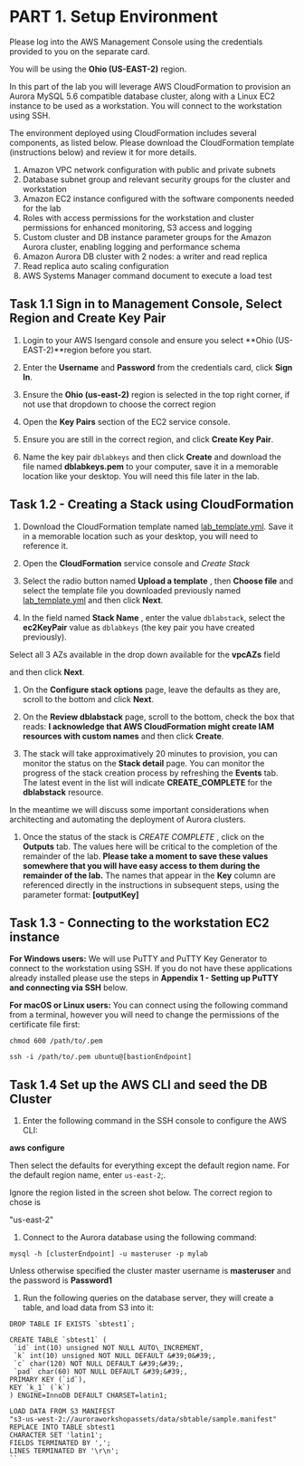 # PART 1. Setup Environment

Please log into the AWS Management Console using the credentials provided to you on the separate card.

You will be using the **Ohio (US-EAST-2)** region.

In this part of the lab you will leverage AWS CloudFormation to provision an Aurora MySQL 5.6 compatible database cluster, along with a Linux EC2 instance to be used as a workstation. You will connect to the workstation using SSH.

The environment deployed using CloudFormation includes several components, as listed below. Please download the CloudFormation template (instructions below) and review it for more details.

1. Amazon VPC network configuration with public and private subnets
2. Database subnet group and relevant security groups for the cluster and workstation
3. Amazon EC2 instance configured with the software components needed for the lab
4. Roles with access permissions for the workstation and cluster permissions for enhanced monitoring, S3 access and logging
5. Custom cluster and DB instance parameter groups for the Amazon Aurora cluster, enabling logging and performance schema
6. Amazon Aurora DB cluster with 2 nodes: a writer and read replica
7. Read replica auto scaling configuration
8. AWS Systems Manager command document to execute a load test

## Task 1.1 Sign in to Management Console, Select Region and Create Key Pair

1. Login to your AWS Isengard console and ensure you select **Ohio (US-EAST-2)**region before you start.
2. Enter the **Username** and **Password** from the credentials card, click **Sign In**.

1. Ensure the **Ohio (us-east-2)** region is selected in the top right corner, if not use that dropdown to choose the correct region

1. Open the **Key Pairs** section of the EC2 service console.
2. Ensure you are still in the correct region, and click **Create Key Pair**.



1. Name the key pair `dblabkeys` and then click **Create** and download the file named **dblabkeys.pem** to your computer, save it in a memorable location like your desktop.  You will need this file later in the lab.


## Task 1.2 - Creating a Stack using CloudFormation

1. Download the CloudFormation template named [lab\_template.yml](./lab_template.yml). Save it in a memorable location such as your desktop, you will need to reference it.
2. Open the **CloudFormation** service console and *Create Stack* 



1. Select the radio button named **Upload a template** , then **Choose file** and select the template file you downloaded previously named [lab\_template.yml](./lab_template.yml) and then click **Next**.

1. In the field named **Stack Name** , enter the value `dblabstack`, select the **ec2KeyPair** value as `dblabkeys` (the key pair you have created previously).

Select all 3 AZs available in the drop down available for the **vpcAZs** field

and then click **Next**.



1. On the **Configure stack options** page, leave the defaults as they are, scroll to the bottom and click **Next**.

1. On the **Review dblabstack** page, scroll to the bottom, check the box that reads: **I acknowledge that AWS CloudFormation might create IAM resources with custom names** and then click **Create**.


1. The stack will take approximatively 20 minutes to provision, you can monitor the status on the **Stack detail** page. You can monitor the progress of the stack creation process by refreshing the **Events** tab. The latest event in the list will indicate **CREATE\_COMPLETE** for the **dblabstack** resource.

In the meantime we will discuss some important considerations when architecting and automating the deployment of Aurora clusters.

1. Once the status of the stack is _CREATE COMPLETE_ , click on the **Outputs** tab. The values here will be critical to the completion of the remainder of the lab.   **Please take a moment to save these values somewhere that you will have easy access to them during the remainder of the lab.** The names that appear in the **Key** column are referenced directly in the instructions in subsequent steps, using the parameter format: **[outputKey]**

## Task 1.3 - Connecting to the workstation EC2 instance

**For Windows users:** We will use PuTTY and PuTTY Key Generator to connect to the workstation using SSH. If you do not have these applications already installed please use the steps in **Appendix 1 - Setting up PuTTY and connecting via SSH** below.

**For macOS or Linux users:** You can connect using the following command from a terminal, however you will need to change the permissions of the certificate file first:


`chmod 600 /path/to/.pem`

`ssh -i /path/to/.pem ubuntu@[bastionEndpoint]`



## Task 1.4 Set up the AWS CLI and seed the DB Cluster

1. Enter the following command in the SSH console to configure the AWS CLI:

**aws configure**

Then select the defaults for everything except the default region name.  For the default region name, enter `us-east-2`;.

Ignore the region listed in the screen shot below. The correct region to chose is

&quot;us-east-2&quot;

1. Connect to the Aurora database using the following command:

`mysql -h [clusterEndpoint] -u masteruser -p mylab`

Unless otherwise specified the cluster master username is **masteruser** and the password is **Password1**

1. Run the following queries on the database server, they will create a table, and load data from S3 into it:

```
DROP TABLE IF EXISTS `sbtest1`;
```

```
CREATE TABLE `sbtest1` (
 `id` int(10) unsigned NOT NULL AUTO\_INCREMENT,
 `k` int(10) unsigned NOT NULL DEFAULT &#39;0&#39;,
 `c` char(120) NOT NULL DEFAULT &#39;&#39;,
 `pad` char(60) NOT NULL DEFAULT &#39;&#39;,
PRIMARY KEY (`id`),
KEY `k_1` (`k`)
) ENGINE=InnoDB DEFAULT CHARSET=latin1;
```

```
LOAD DATA FROM S3 MANIFEST
"s3-us-west-2://auroraworkshopassets/data/sbtable/sample.manifest"
REPLACE INTO TABLE sbtest1
CHARACTER SET 'latin1';
FIELDS TERMINATED BY ',';
LINES TERMINATED BY '\r\n';
``
